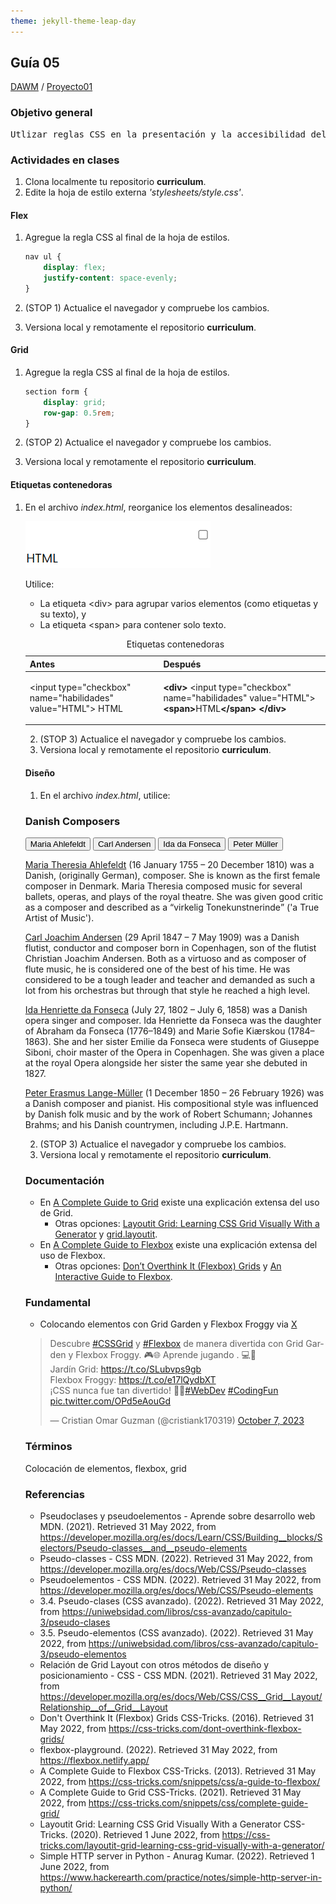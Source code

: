 ```yaml
---
theme: jekyll-theme-leap-day
---
```


## Guía 05

[DAWM](/DAWM/) / [Proyecto01](/DAWM/proyectos/2024/proyecto01)

<link href="styles/mystyle.css" rel="stylesheet" />
<script src="javascripts/tabs.js" type="text/javascript"></script>

### Objetivo general

<pre class="objective">
Utlizar reglas CSS en la presentación y la accesibilidad del contenido mediante el desarrollo de un currículum vitae digital para la presentación de información profesional de manera organizada y accesible en línea.
</pre>

### Actividades en clases

1. Clona localmente tu repositorio **curriculum**.
2. Edite la hoja de estilo externa _'stylesheets/style.css'_.

#### Flex

1. Agregue la regla CSS al final de la hoja de estilos.

	```css
	nav ul {
		display: flex;
		justify-content: space-evenly;
	}
	```

2. (STOP 1) Actualice el navegador y compruebe los cambios.
3. Versiona local y remotamente el repositorio **curriculum**.

#### Grid

1. Agregue la regla CSS al final de la hoja de estilos.

	```css
	section form {
		display: grid;
		row-gap: 0.5rem;
	}
	```

2. (STOP 2) Actualice el navegador y compruebe los cambios.
3. Versiona local y remotamente el repositorio **curriculum**.

#### Etiquetas contenedoras

1. En el archivo _index.html_, reorganice los elementos desalineados:

	<img src="./imagenes/elementos_desalineados.png" alt="elementos_desalineados" class="focus">

	Utilice:

	- La etiqueta &lt;div&gt; para agrupar varios elementos (como etiquetas y su texto), y 
	- La etiqueta &lt;span&gt; para contener solo texto. 

	<table>
		<caption>Etiquetas contenedoras</caption>
		<thead>
			<tr>
				<th>Antes</th>
				<th>Después</th>
			</tr>
		</thead>
		<tbody>
			<tr>
				<td>
&lt;input type="checkbox" 
	name="habilidades" value="HTML"&gt; HTML
				</td>
				<td>
<b>&lt;div&gt;</b>
		&lt;input type="checkbox" 
			name="habilidades" value="HTML"&gt;
		<b>&lt;span&gt;</b>HTML<b>&lt;/span&gt;</b>
<b>&lt;/div&gt;</b>
				</td>
			</tr>
		</tbody>
	</table>

2. (STOP 3) Actualice el navegador y compruebe los cambios.
3. Versiona local y remotamente el repositorio **curriculum**.

#### Diseño

1. En el archivo _index.html_, utilice:

	<div class="tabs">
  <h3 id="tablist-1">Danish Composers</h3>
  <div role="tablist" aria-labelledby="tablist-1" class="manual">
    <button id="tab-1" type="button" role="tab" aria-selected="true" aria-controls="tabpanel-1">
      <span class="focus">Maria Ahlefeldt</span>
    </button>
    <button id="tab-2" type="button" role="tab" aria-selected="false" aria-controls="tabpanel-2" tabindex="-1">
      <span class="focus">Carl Andersen</span>
    </button>
    <button id="tab-3" type="button" role="tab" aria-selected="false" aria-controls="tabpanel-3" tabindex="-1">
      <span class="focus">Ida da Fonseca</span>
    </button>
    <button id="tab-4" type="button" role="tab" aria-selected="false" aria-controls="tabpanel-4" tabindex="-1">
      <span class="focus">Peter Müller</span>
    </button>
  </div>

  <div id="tabpanel-1" role="tabpanel" aria-labelledby="tab-1">
    <p>
      <a href="https://en.wikipedia.org/wiki/Maria_Theresia_Ahlefeldt">Maria Theresia Ahlefeldt</a>
      (16 January 1755 – 20 December 1810) was a Danish, (originally German), composer.
      She is known as the first female composer in Denmark.
      Maria Theresia composed music for several ballets, operas, and plays of the royal theatre.
      She was given good critic as a composer and described as a “<span lang="da">virkelig Tonekunstnerinde</span>” ('a True Artist of Music').
    </p>
  </div>
  <div id="tabpanel-2" role="tabpanel" aria-labelledby="tab-2" class="is-hidden">
    <p>
      <a href="https://en.wikipedia.org/wiki/Joachim_Andersen_(composer)">Carl Joachim Andersen</a>
      (29 April 1847 – 7 May 1909) was a Danish flutist, conductor and composer born in Copenhagen, son of the flutist Christian Joachim Andersen.
      Both as a virtuoso and as composer of flute music, he is considered one of the best of his time.
      He was considered to be a tough leader and teacher and demanded as such a lot from his orchestras but through that style he reached a high level.
    </p>
  </div>
  <div id="tabpanel-3" role="tabpanel" aria-labelledby="tab-3" class="is-hidden">
    <p>
      <a href="https://en.wikipedia.org/wiki/Ida_Henriette_da_Fonseca">Ida Henriette da Fonseca</a>
      (July 27, 1802 – July 6, 1858) was a Danish opera singer and composer.
      Ida Henriette da Fonseca was the daughter of Abraham da Fonseca (1776–1849) and Marie Sofie Kiærskou (1784–1863).
      She and her sister Emilie da Fonseca were students of Giuseppe Siboni, choir master of the Opera in Copenhagen.
      She was given a place at the royal Opera alongside her sister the same year she debuted in 1827.
    </p>
  </div>
  <div id="tabpanel-4" role="tabpanel" aria-labelledby="tab-4" class="is-hidden">
    <p>
      <a href="https://en.wikipedia.org/wiki/Peter_Lange-M%C3%BCller">Peter Erasmus Lange-Müller</a>
      (1 December 1850 – 26 February 1926) was a Danish composer and pianist.
      His compositional style was influenced by Danish folk music and by the work of Robert Schumann; Johannes Brahms; and his Danish countrymen, including J.P.E. Hartmann.
    </p>
  </div>
</div>
        


2. (STOP 3) Actualice el navegador y compruebe los cambios.
3. Versiona local y remotamente el repositorio **curriculum**.

### Documentación

* En [A Complete Guide to Grid](https://css-tricks.com/snippets/css/complete-guide-grid/) existe una explicación extensa del uso de Grid.
  - Otras opciones: [Layoutit Grid: Learning CSS Grid Visually With a Generator](https://css-tricks.com/layoutit-grid-learning-css-grid-visually-with-a-generator/) y [grid.layoutit](https://grid.layoutit.com/).
* En [A Complete Guide to Flexbox](https://css-tricks.com/snippets/css/a-guide-to-flexbox/) existe una explicación extensa del uso de Flexbox.
  - Otras opciones: [Don’t Overthink It (Flexbox) Grids](https://css-tricks.com/dont-overthink-flexbox-grids/) y [An Interactive Guide to Flexbox](https://www.joshwcomeau.com/css/interactive-guide-to-flexbox/).

### Fundamental

* Colocando elementos con Grid Garden y Flexbox Froggy via [X](https://twitter.com/cristiank170319/status/1710508125567000742)

<blockquote class="twitter-tweet"><p lang="es" dir="ltr">Descubre <a href="https://twitter.com/hashtag/CSSGrid?src=hash&amp;ref_src=twsrc%5Etfw">#CSSGrid</a> y <a href="https://twitter.com/hashtag/Flexbox?src=hash&amp;ref_src=twsrc%5Etfw">#Flexbox</a> de manera divertida con Grid Garden y Flexbox Froggy. 🎮🌐 Aprende jugando . 💻🚀 <br>Jardín Grid: <a href="https://t.co/SLubvps9gb">https://t.co/SLubvps9gb</a><br>Flexbox Froggy: <a href="https://t.co/e17lQydbXT">https://t.co/e17lQydbXT</a><br>¡CSS nunca fue tan divertido! 🌈✨<a href="https://twitter.com/hashtag/WebDev?src=hash&amp;ref_src=twsrc%5Etfw">#WebDev</a> <a href="https://twitter.com/hashtag/CodingFun?src=hash&amp;ref_src=twsrc%5Etfw">#CodingFun</a> <a href="https://t.co/OPd5eAouGd">pic.twitter.com/OPd5eAouGd</a></p>&mdash; Cristian Omar Guzman (@cristiank170319) <a href="https://twitter.com/cristiank170319/status/1710508125567000742?ref_src=twsrc%5Etfw">October 7, 2023</a></blockquote> <script async src="https://platform.twitter.com/widgets.js" charset="utf-8"></script>

### Términos

Colocación de elementos, flexbox, grid

### Referencias

* Pseudoclases y pseudoelementos - Aprende sobre desarrollo web MDN. (2021). Retrieved 31 May 2022, from https://developer.mozilla.org/es/docs/Learn/CSS/Building__blocks/Selectors/Pseudo-classes__and__pseudo-elements
* Pseudo-classes - CSS MDN. (2022). Retrieved 31 May 2022, from https://developer.mozilla.org/es/docs/Web/CSS/Pseudo-classes
* Pseudoelementos - CSS MDN. (2022). Retrieved 31 May 2022, from https://developer.mozilla.org/es/docs/Web/CSS/Pseudo-elements
* 3.4. Pseudo-clases (CSS avanzado). (2022). Retrieved 31 May 2022, from https://uniwebsidad.com/libros/css-avanzado/capitulo-3/pseudo-clases
* 3.5. Pseudo-elementos (CSS avanzado). (2022). Retrieved 31 May 2022, from https://uniwebsidad.com/libros/css-avanzado/capitulo-3/pseudo-elementos
* Relación de Grid Layout con otros métodos de diseño y posicionamiento - CSS - CSS MDN. (2021). Retrieved 31 May 2022, from https://developer.mozilla.org/es/docs/Web/CSS/CSS__Grid__Layout/Relationship__of__Grid__Layout
* Don't Overthink It (Flexbox) Grids  CSS-Tricks. (2016). Retrieved 31 May 2022, from https://css-tricks.com/dont-overthink-flexbox-grids/
* flexbox-playground. (2022). Retrieved 31 May 2022, from https://flexbox.netlify.app/
* A Complete Guide to Flexbox  CSS-Tricks. (2013). Retrieved 31 May 2022, from https://css-tricks.com/snippets/css/a-guide-to-flexbox/
* A Complete Guide to Grid CSS-Tricks. (2021). Retrieved 31 May 2022, from https://css-tricks.com/snippets/css/complete-guide-grid/
* Layoutit Grid: Learning CSS Grid Visually With a Generator CSS-Tricks. (2020). Retrieved 1 June 2022, from https://css-tricks.com/layoutit-grid-learning-css-grid-visually-with-a-generator/
* Simple HTTP server in Python - Anurag Kumar. (2022). Retrieved 1 June 2022, from https://www.hackerearth.com/practice/notes/simple-http-server-in-python/